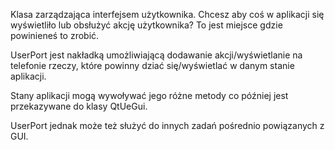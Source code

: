 Klasa zarządzająca interfejsem użytkownika. Chcesz aby coś w aplikacji się wyświetliło lub obsłużyć akcję użytkownika? To jest miejsce gdzie powinieneś to zrobić. 

UserPort jest nakładką umożliwiającą dodawanie akcji/wyświetlanie na telefonie rzeczy, które powinny dziać się/wyświetlać w danym stanie aplikacji. 

Stany aplikacji mogą wywoływać jego różne metody co później jest przekazywane do klasy QtUeGui.

UserPort jednak może też służyć do innych zadań pośrednio powiązanych z GUI.